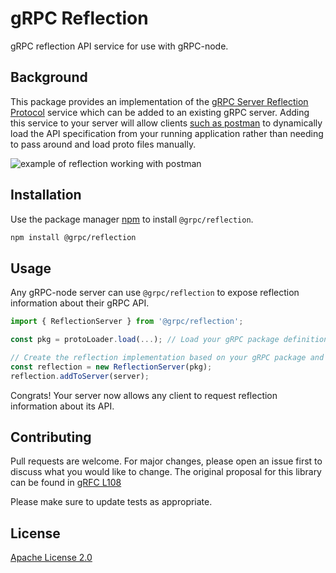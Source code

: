 # gRPC Reflection

gRPC reflection API service for use with gRPC-node.

## Background

This package provides an implementation of the [gRPC Server Reflection Protocol](https://github.com/grpc/grpc/blob/master/doc/server-reflection.md) service which can be added to an existing gRPC server. Adding this service to your server will allow clients [such as postman](https://blog.postman.com/postman-now-supports-grpc/) to dynamically load the API specification from your running application rather than needing to pass around and load proto files manually.

![example of reflection working with postman](https://gitlab.com/jtimmons/nestjs-grpc-reflection-module/-/raw/master/images/example.gif)

## Installation

Use the package manager [npm](https://www.npmjs.com/get-npm) to install `@grpc/reflection`.

```bash
npm install @grpc/reflection
```

## Usage

Any gRPC-node server can use `@grpc/reflection` to expose reflection information about their gRPC API. 

```typescript
import { ReflectionServer } from '@grpc/reflection';

const pkg = protoLoader.load(...); // Load your gRPC package definition as normal

// Create the reflection implementation based on your gRPC package and add it to your existing server
const reflection = new ReflectionServer(pkg);
reflection.addToServer(server);
```

Congrats! Your server now allows any client to request reflection information about its API.

## Contributing

Pull requests are welcome. For major changes, please open an issue first to discuss what you would like to change. The original proposal for this library can be found in [gRFC L108](https://github.com/grpc/proposal/blob/master/L108-node-grpc-reflection-library.md)

Please make sure to update tests as appropriate.

## License
[Apache License 2.0](https://choosealicense.com/licenses/apache-2.0/)
